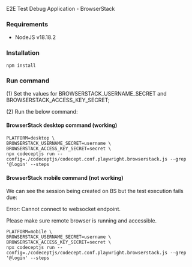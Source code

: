 E2E Test Debug Application - BrowserStack

### Requirements

- NodeJS v18.18.2

### Installation

```
npm install
```

### Run command

(1) Set the values for BROWSERSTACK_USERNAME_SECRET and BROWSERSTACK_ACCESS_KEY_SECRET;

(2) Run the below command:

#### BrowserStack desktop command (working)

```
PLATFORM=desktop \
BROWSERSTACK_USERNAME_SECRET=username \
BROWSERSTACK_ACCESS_KEY_SECRET=secret \
npx codeceptjs run --config=./codeceptjs/codecept.conf.playwright.browserstack.js --grep '@login' --steps
```


#### BrowserStack mobile command (not working)

We can see the session being created on BS but the test execution fails due:

  Error: Cannot connect to websocket endpoint.

  Please make sure remote browser is running and accessible.

```
PLATFORM=mobile \
BROWSERSTACK_USERNAME_SECRET=username \
BROWSERSTACK_ACCESS_KEY_SECRET=secret \
npx codeceptjs run --config=./codeceptjs/codecept.conf.playwright.browserstack.js --grep '@login' --steps
```